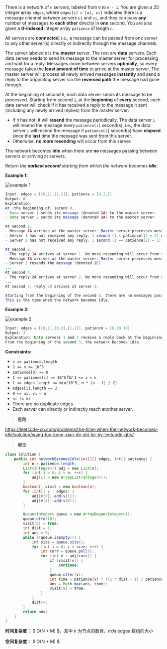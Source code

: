There is a network of `n` servers, labeled from `0` to `n - 1`. You are given a 2D integer array `edges`, where `edges[i] = [ui, vi]` indicates there is a message channel between servers `ui` and `vi`, and they can pass **any** number of messages to **each other** directly in **one** second. You are also given a **0-indexed** integer array `patience` of length `n`.

All servers are **connected**, i.e., a message can be passed from one server to any other server(s) directly or indirectly through the message channels.

The server labeled `0` is the **master** server. The rest are **data** servers. Each data server needs to send its message to the master server for processing and wait for a reply. Messages move between servers **optimally**, so every message takes the **least amount of time** to arrive at the master server. The master server will process all newly arrived messages **instantly** and send a reply to the originating server via the **reversed path** the message had gone through.

At the beginning of second `0`, each data server sends its message to be processed. Starting from second `1`, at the **beginning** of **every** second, each data server will check if it has received a reply to the message it sent (including any newly arrived replies) from the master server:

- If it has not, it will **resend** the message periodically. The data server `i` will resend the message every `patience[i]` second(s), i.e., the data server `i` will resend the message if `patience[i]` second(s) have **elapsed** since the **last** time the message was sent from this server.
- Otherwise, **no more resending** will occur from this server.

The network becomes **idle** when there are **no** messages passing between servers or arriving at servers.

Return *the **earliest second** starting from which the network becomes **idle***.

 

**Example 1:**

![example 1](https://assets.leetcode.com/uploads/2021/09/22/quiet-place-example1.png)

```java
Input: edges = [[0,1],[1,2]], patience = [0,2,1]
Output: 8
Explanation:
At (the beginning of) second 0,
- Data server 1 sends its message (denoted 1A) to the master server.
- Data server 2 sends its message (denoted 2A) to the master server.

At second 1,
- Message 1A arrives at the master server. Master server processes message 1A instantly and sends a reply 1A back.
- Server 1 has not received any reply. 1 second (1 < patience[1] = 2) elapsed since this server has sent the message, therefore it does not resend the message.
- Server 2 has not received any reply. 1 second (1 == patience[2] = 1) elapsed since this server has sent the message, therefore it resends the message (denoted 2B).

At second 2,
- The reply 1A arrives at server 1. No more resending will occur from server 1.
- Message 2A arrives at the master server. Master server processes message 2A instantly and sends a reply 2A back.
- Server 2 resends the message (denoted 2C).
...
At second 4,
- The reply 2A arrives at server 2. No more resending will occur from server 2.
...
At second 7, reply 2D arrives at server 2.

Starting from the beginning of the second 8, there are no messages passing between servers or arriving at servers.
This is the time when the network becomes idle.
```

**Example 2:**

![example 2](https://assets.leetcode.com/uploads/2021/09/04/network_a_quiet_place_2.png)

```java
Input: edges = [[0,1],[0,2],[1,2]], patience = [0,10,10]
Output: 3
Explanation: Data servers 1 and 2 receive a reply back at the beginning of second 2.
From the beginning of the second 3, the network becomes idle.
```

 

**Constraints:**

- `n == patience.length`
- `2 <= n <= 10^5`
- `patience[0] == 0`
- `1 <= patience[i] <= 10^5` for `1 <= i < n`
- `1 <= edges.length <= min(10^5, n * (n - 1) / 2)`
- `edges[i].length == 2`
- `0 <= ui, vi < n`
- `ui != vi`
- There are no duplicate edges.
- Each server can directly or indirectly reach another server.



> **思路**

https://leetcode-cn.com/problems/the-time-when-the-network-becomes-idle/solution/wang-luo-kong-xian-de-shi-ke-by-leetcode-qttv/



> **解法**

```java
class Solution {
    public int networkBecomesIdle(int[][] edges, int[] patience) {
        int n = patience.length;       
        List<Integer>[] adj = new List[n];
        for (int i = 0; i < n; ++i) {
            adj[i] = new ArrayList<Integer>();
        }
        boolean[] visit = new boolean[n];
        for (int[] v : edges) {
            adj[v[0]].add(v[1]);
            adj[v[1]].add(v[0]);
        }

        Queue<Integer> queue = new ArrayDeque<Integer>();
        queue.offer(0);
        visit[0] = true;
        int dist = 1;
        int ans = 0;
        while (!queue.isEmpty()) {
            int size = queue.size();
            for (int i = 0; i < size; i++) {
                int curr = queue.poll();
                for (int v : adj[curr]) {
                    if (visit[v]) {
                        continue;
                    }
                    queue.offer(v);
                    int time = patience[v] * ((2 * dist - 1) / patience[v]) + 2 * dist + 1;
                    ans = Math.max(ans, time);
                    visit[v] = true;
                }
            }
            dist++;
        }
        return ans;
    }
}
```

**时间复杂度：** $ O(N + M) $，其中 n 为节点的数目，m为 edges 数组的大小

**空间复杂度：** $ O(N + M) $